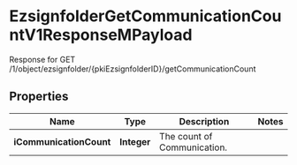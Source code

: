 

# EzsignfolderGetCommunicationCountV1ResponseMPayload

Response for GET /1/object/ezsignfolder/{pkiEzsignfolderID}/getCommunicationCount

## Properties

| Name | Type | Description | Notes |
|------------ | ------------- | ------------- | -------------|
|**iCommunicationCount** | **Integer** | The count of Communication. |  |



